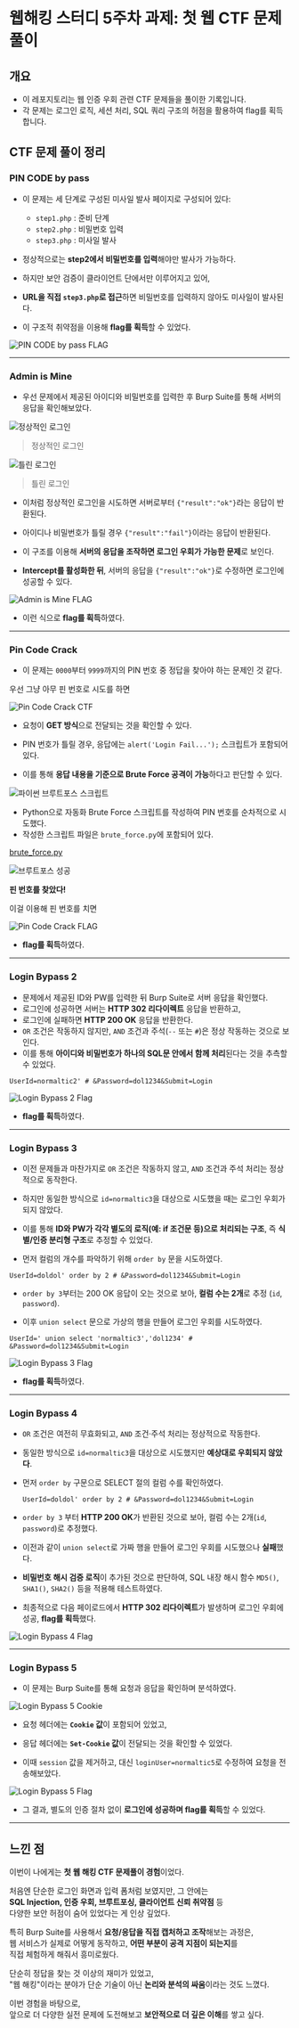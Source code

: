 # 웹해킹 스터디 5주차 과제: 첫 웹 CTF 문제 풀이

## 개요

- 이 레포지토리는 웹 인증 우회 관련 CTF 문제들을 풀이한 기록입니다.  
- 각 문제는 로그인 로직, 세션 처리, SQL 쿼리 구조의 허점을 활용하여 flag를 획득합니다.

## CTF 문제 풀이 정리

### PIN CODE by pass

- 이 문제는 세 단계로 구성된 미사일 발사 페이지로 구성되어 있다:
  - `step1.php` : 준비 단계
  - `step2.php` : 비밀번호 입력
  - `step3.php` : 미사일 발사

- 정상적으로는 **step2에서 비밀번호를 입력**해야만 발사가 가능하다.
- 하지만 보안 검증이 클라이언트 단에서만 이루어지고 있어,
- **URL을 직접 `step3.php`로 접근**하면 비밀번호를 입력하지 않아도 미사일이 발사된다.
- 이 구조적 취약점을 이용해 **flag를 획득**할 수 있었다.

![PIN CODE by pass FLAG](./screenshots/pin_code_by_pass.png)

--- 

### Admin is Mine

- 우선 문제에서 제공된 아이디와 비밀번호를 입력한 후 Burp Suite를 통해 서버의 응답을 확인해보았다.

![정상적인 로그인](./screenshots/success_login.png)

> 정상적인 로그인

![틀린 로그인](./screenshots/fall_login.png)

> 틀린 로그인

- 이처럼 정상적인 로그인을 시도하면 서버로부터 `{"result":"ok"}`라는 응답이 반환된다.
- 아이디나 비밀번호가 틀릴 경우 `{"result":"fail"}`이라는 응답이 반환된다.

- 이 구조를 이용해 **서버의 응답을 조작하면 로그인 우회가 가능한 문제**로 보인다.
- **Intercept를 활성화한 뒤**, 서버의 응답을 `{"result":"ok"}`로 수정하면 로그인에 성공할 수 있다.

![Admin is Mine FLAG](./screenshots/server_deceive.png)

- 이런 식으로 **flag를 획득**하였다.

---

### Pin Code Crack

- 이 문제는 `0000`부터 `9999`까지의 PIN 번호 중 정답을 찾아야 하는 문제인 것 같다.

우선 그냥 아무 핀 번호로 시도를 하면

![Pin Code Crack CTF](./screenshots/pin_code_crack_ctf.png)

- 요청이 **GET 방식**으로 전달되는 것을 확인할 수 있다.
- PIN 번호가 틀릴 경우, 응답에는 `alert('Login Fail...');` 스크립트가 포함되어 있다.

- 이를 통해 **응답 내용을 기준으로 Brute Force 공격이 가능**하다고 판단할 수 있다.

![파이썬 브루트포스 스크립트](./screenshots/python_brute_porce.png)

- Python으로 자동화 Brute Force 스크립트를 작성하여 PIN 번호를 순차적으로 시도했다.
- 작성한 스크립트 파일은 `brute_force.py`에 포함되어 있다.

[brute_force.py](./brute_force.py)

![브루트포스 성공](./screenshots/brute_force_success.png)

**핀 번호를 찾았다!**

이걸 이용해 핀 번호를 치면

![Pin Code Crack FLAG](./screenshots/pin_code_crack_flag.png)

- **flag를 획득**하였다.

---

### Login Bypass 2

- 문제에서 제공된 ID와 PW를 입력한 뒤 Burp Suite로 서버 응답을 확인했다.
- 로그인에 성공하면 서버는 **HTTP 302 리다이렉트** 응답을 반환하고,
- 로그인에 실패하면 **HTTP 200 OK** 응답을 반환한다.
- `OR` 조건은 작동하지 않지만, `AND` 조건과 주석(`--` 또는 `#`)은 정상 작동하는 것으로 보인다.
- 이를 통해 **아이디와 비밀번호가 하나의 SQL문 안에서 함께 처리**된다는 것을 추측할 수 있었다.

 ```http
 UserId=normaltic2' # &Password=dol1234&Submit=Login 
 ```

![Login Bypass 2 Flag](./screenshots/login_bypass2_flag.png)

- **flag를 획득**하였다.

---

### Login Bypass 3

- 이전 문제들과 마찬가지로 `OR` 조건은 작동하지 않고, `AND` 조건과 주석 처리는 정상적으로 동작한다.
- 하지만 동일한 방식으로 `id=normaltic3`을 대상으로 시도했을 때는 로그인 우회가 되지 않았다.

- 이를 통해 **ID와 PW가 각각 별도의 로직(예: if 조건문 등)으로 처리되는 구조**, 즉 **식별/인증 분리형 구조**로 추정할 수 있었다.

- 먼저 컬럼의 개수를 파악하기 위해 `order by` 문을 시도하였다.
 ```http
 UserId=doldol' order by 2 # &Password=dol1234&Submit=Login
 ```
- `order by 3`부터는 200 OK 응답이 오는 것으로 보아, **컬럼 수는 2개**로 추정 (`id`, `password`).

- 이후 `union select` 문으로 가상의 행을 만들어 로그인 우회를 시도하였다.
 ```http
 UserId=' union select 'normaltic3','dol1234' # &Password=dol1234&Submit=Login
 ```

![Login Bypass 3 Flag](./screenshots/login_bypass3_flag.png)

- **flag를 획득**하였다.

---

### Login Bypass 4

- `OR` 조건은 여전히 무효화되고, `AND` 조건·주석 처리는 정상적으로 작동한다.
- 동일한 방식으로 `id=normaltic3`을 대상으로 시도했지만 **예상대로 우회되지 않았다**.

- 먼저 `order by` 구문으로 SELECT 절의 컬럼 수를 확인하였다.

  ```http
  UserId=doldol' order by 2 # &Password=dol1234&Submit=Login
  ```
- `order by 3` 부터 **HTTP 200 OK**가 반환된 것으로 보아, 컬럼 수는 2개(`id`, `password`)로 추정했다.

- 이전과 같이 `union select`로 가짜 행을 만들어 로그인 우회를 시도했으나 **실패**했다.

- **비밀번호 해시 검증 로직**이 추가된 것으로 판단하여,
SQL 내장 해시 함수 `MD5()`, `SHA1()`, `SHA2()` 등을 적용해 테스트하였다.

- 최종적으로 다음 페이로드에서 **HTTP 302 리다이렉트**가 발생하며 로그인 우회에 성공, **flag를 획득**했다.

![Login Bypass 4 Flag](./screenshots/login_bypass4_flag.png)

---

### Login Bypass 5

- 이 문제는 Burp Suite를 통해 요청과 응답을 확인하며 분석하였다.

![Login Bypass 5 Cookie](./screenshots/login_bypass5_cookie.png)

- 요청 헤더에는 **`Cookie` 값**이 포함되어 있었고,
- 응답 헤더에는 **`Set-Cookie` 값**이 전달되는 것을 확인할 수 있었다.

- 이때 `session` 값을 제거하고, 대신 `loginUser=normaltic5`로 수정하여 요청을 전송해보았다.

![Login Bypass 5 Flag](./screenshots/login_bypass5_flag.png)

- 그 결과, 별도의 인증 절차 없이 **로그인에 성공하며 flag를 획득**할 수 있었다.

---

## 느낀 점

이번이 나에게는 **첫 웹 해킹 CTF 문제풀이 경험**이었다.

처음엔 단순한 로그인 화면과 입력 폼처럼 보였지만, 그 안에는  
**SQL Injection, 인증 우회, 브루트포싱, 클라이언트 신뢰 취약점** 등  
다양한 보안 허점이 숨어 있었다는 게 인상 깊었다.

특히 Burp Suite를 사용해서 **요청/응답을 직접 캡처하고 조작**해보는 과정은,  
웹 서비스가 실제로 어떻게 동작하고, **어떤 부분이 공격 지점이 되는지**를  
직접 체험하게 해줘서 흥미로웠다.

단순히 정답을 찾는 것 이상의 재미가 있었고,  
"웹 해킹"이라는 분야가 단순 기술이 아닌 **논리와 분석의 싸움**이라는 것도 느꼈다.

이번 경험을 바탕으로,  
앞으로 더 다양한 실전 문제에 도전해보고 **보안적으로 더 깊은 이해**를 쌓고 싶다.
